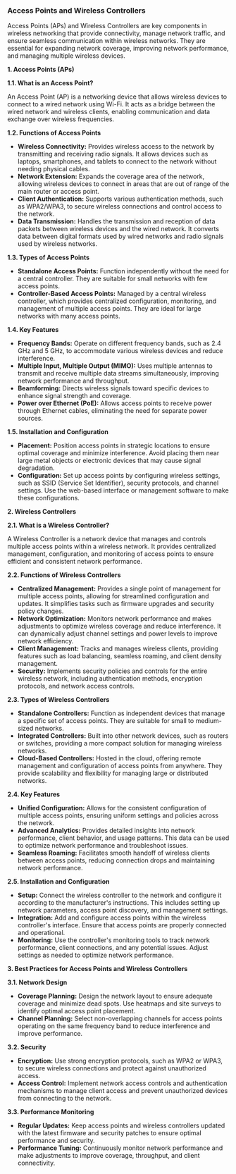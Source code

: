 ### Access Points and Wireless Controllers

Access Points (APs) and Wireless Controllers are key components in wireless networking that provide connectivity, manage network traffic, and ensure seamless communication within wireless networks. They are essential for expanding network coverage, improving network performance, and managing multiple wireless devices.

**1. Access Points (APs)**

**1.1. What is an Access Point?**

An Access Point (AP) is a networking device that allows wireless devices to connect to a wired network using Wi-Fi. It acts as a bridge between the wired network and wireless clients, enabling communication and data exchange over wireless frequencies.

**1.2. Functions of Access Points**

- **Wireless Connectivity:** Provides wireless access to the network by transmitting and receiving radio signals. It allows devices such as laptops, smartphones, and tablets to connect to the network without needing physical cables.
- **Network Extension:** Expands the coverage area of the network, allowing wireless devices to connect in areas that are out of range of the main router or access point.
- **Client Authentication:** Supports various authentication methods, such as WPA2/WPA3, to secure wireless connections and control access to the network.
- **Data Transmission:** Handles the transmission and reception of data packets between wireless devices and the wired network. It converts data between digital formats used by wired networks and radio signals used by wireless networks.

**1.3. Types of Access Points**

- **Standalone Access Points:** Function independently without the need for a central controller. They are suitable for small networks with few access points.
- **Controller-Based Access Points:** Managed by a central wireless controller, which provides centralized configuration, monitoring, and management of multiple access points. They are ideal for large networks with many access points.

**1.4. Key Features**

- **Frequency Bands:** Operate on different frequency bands, such as 2.4 GHz and 5 GHz, to accommodate various wireless devices and reduce interference.
- **Multiple Input, Multiple Output (MIMO):** Uses multiple antennas to transmit and receive multiple data streams simultaneously, improving network performance and throughput.
- **Beamforming:** Directs wireless signals toward specific devices to enhance signal strength and coverage.
- **Power over Ethernet (PoE):** Allows access points to receive power through Ethernet cables, eliminating the need for separate power sources.

**1.5. Installation and Configuration**

- **Placement:** Position access points in strategic locations to ensure optimal coverage and minimize interference. Avoid placing them near large metal objects or electronic devices that may cause signal degradation.
- **Configuration:** Set up access points by configuring wireless settings, such as SSID (Service Set Identifier), security protocols, and channel settings. Use the web-based interface or management software to make these configurations.

**2. Wireless Controllers**

**2.1. What is a Wireless Controller?**

A Wireless Controller is a network device that manages and controls multiple access points within a wireless network. It provides centralized management, configuration, and monitoring of access points to ensure efficient and consistent network performance.

**2.2. Functions of Wireless Controllers**

- **Centralized Management:** Provides a single point of management for multiple access points, allowing for streamlined configuration and updates. It simplifies tasks such as firmware upgrades and security policy changes.
- **Network Optimization:** Monitors network performance and makes adjustments to optimize wireless coverage and reduce interference. It can dynamically adjust channel settings and power levels to improve network efficiency.
- **Client Management:** Tracks and manages wireless clients, providing features such as load balancing, seamless roaming, and client density management.
- **Security:** Implements security policies and controls for the entire wireless network, including authentication methods, encryption protocols, and network access controls.

**2.3. Types of Wireless Controllers**

- **Standalone Controllers:** Function as independent devices that manage a specific set of access points. They are suitable for small to medium-sized networks.
- **Integrated Controllers:** Built into other network devices, such as routers or switches, providing a more compact solution for managing wireless networks.
- **Cloud-Based Controllers:** Hosted in the cloud, offering remote management and configuration of access points from anywhere. They provide scalability and flexibility for managing large or distributed networks.

**2.4. Key Features**

- **Unified Configuration:** Allows for the consistent configuration of multiple access points, ensuring uniform settings and policies across the network.
- **Advanced Analytics:** Provides detailed insights into network performance, client behavior, and usage patterns. This data can be used to optimize network performance and troubleshoot issues.
- **Seamless Roaming:** Facilitates smooth handoff of wireless clients between access points, reducing connection drops and maintaining network performance.

**2.5. Installation and Configuration**

- **Setup:** Connect the wireless controller to the network and configure it according to the manufacturer's instructions. This includes setting up network parameters, access point discovery, and management settings.
- **Integration:** Add and configure access points within the wireless controller's interface. Ensure that access points are properly connected and operational.
- **Monitoring:** Use the controller's monitoring tools to track network performance, client connections, and any potential issues. Adjust settings as needed to optimize network performance.

**3. Best Practices for Access Points and Wireless Controllers**

**3.1. Network Design**

- **Coverage Planning:** Design the network layout to ensure adequate coverage and minimize dead spots. Use heatmaps and site surveys to identify optimal access point placement.
- **Channel Planning:** Select non-overlapping channels for access points operating on the same frequency band to reduce interference and improve performance.

**3.2. Security**

- **Encryption:** Use strong encryption protocols, such as WPA2 or WPA3, to secure wireless connections and protect against unauthorized access.
- **Access Control:** Implement network access controls and authentication mechanisms to manage client access and prevent unauthorized devices from connecting to the network.

**3.3. Performance Monitoring**

- **Regular Updates:** Keep access points and wireless controllers updated with the latest firmware and security patches to ensure optimal performance and security.
- **Performance Tuning:** Continuously monitor network performance and make adjustments to improve coverage, throughput, and client connectivity.
